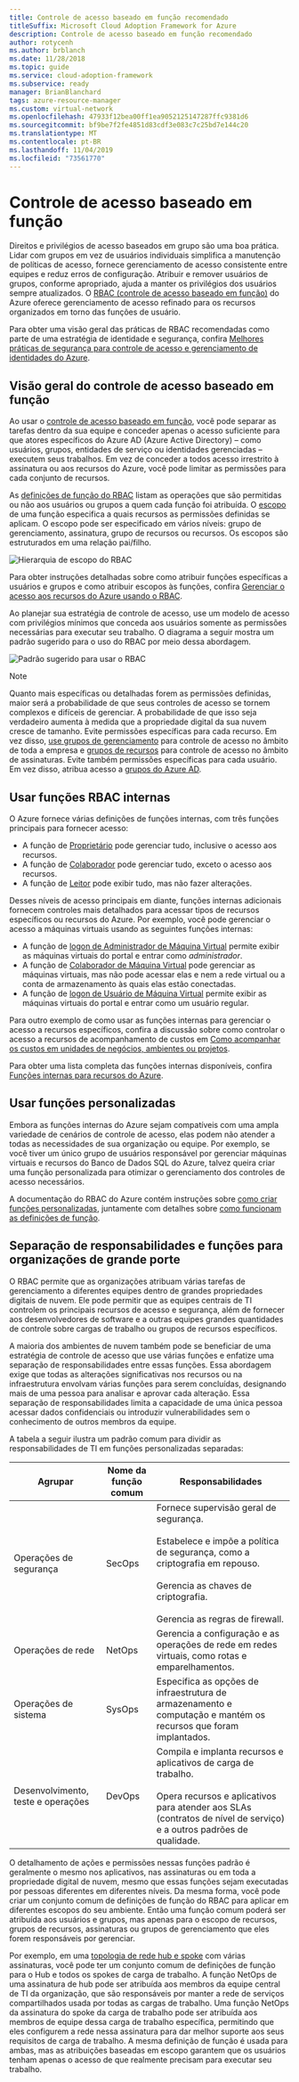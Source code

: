 ```yaml
---
title: Controle de acesso baseado em função recomendado
titleSuffix: Microsoft Cloud Adoption Framework for Azure
description: Controle de acesso baseado em função recomendado
author: rotycenh
ms.author: brblanch
ms.date: 11/28/2018
ms.topic: guide
ms.service: cloud-adoption-framework
ms.subservice: ready
manager: BrianBlanchard
tags: azure-resource-manager
ms.custom: virtual-network
ms.openlocfilehash: 47933f12bea00ff1ea9052125147287ffc9381d6
ms.sourcegitcommit: bf9be7f2fe4851d83cdf3e083c7c25bd7e144c20
ms.translationtype: MT
ms.contentlocale: pt-BR
ms.lasthandoff: 11/04/2019
ms.locfileid: "73561770"
---
```

# <a name="role-based-access-control"></a>Controle de acesso baseado em função

Direitos e privilégios de acesso baseados em grupo são uma boa prática. Lidar com grupos em vez de usuários individuais simplifica a manutenção de políticas de acesso, fornece gerenciamento de acesso consistente entre equipes e reduz erros de configuração. Atribuir e remover usuários de grupos, conforme apropriado, ajuda a manter os privilégios dos usuários sempre atualizados. O [RBAC (controle de acesso baseado em função)](https://docs.microsoft.com/azure/role-based-access-control/overview) do Azure oferece gerenciamento de acesso refinado para os recursos organizados em torno das funções de usuário.

Para obter uma visão geral das práticas de RBAC recomendadas como parte de uma estratégia de identidade e segurança, confira [Melhores práticas de segurança para controle de acesso e gerenciamento de identidades do Azure](https://docs.microsoft.com/azure/security/azure-security-identity-management-best-practices#use-role-based-access-control).

## <a name="overview-of-role-based-access-control"></a>Visão geral do controle de acesso baseado em função

Ao usar o [controle de acesso baseado em função](https://docs.microsoft.com/azure/role-based-access-control/overview), você pode separar as tarefas dentro da sua equipe e conceder apenas o acesso suficiente para que atores específicos do Azure AD (Azure Active Directory) – como usuários, grupos, entidades de serviço ou identidades gerenciadas – executem seus trabalhos. Em vez de conceder a todos acesso irrestrito à assinatura ou aos recursos do Azure, você pode limitar as permissões para cada conjunto de recursos.

As [definições de função do RBAC](https://docs.microsoft.com/azure/role-based-access-control/role-definitions) listam as operações que são permitidas ou não aos usuários ou grupos a quem cada função foi atribuída. O [escopo](https://docs.microsoft.com/azure/role-based-access-control/overview#scope) de uma função especifica a quais recursos as permissões definidas se aplicam. O escopo pode ser especificado em vários níveis: grupo de gerenciamento, assinatura, grupo de recursos ou recursos. Os escopos são estruturados em uma relação pai/filho.

![Hierarquia de escopo do RBAC](../../_images/azure-best-practices/rbac-scope.png)

Para obter instruções detalhadas sobre como atribuir funções específicas a usuários e grupos e como atribuir escopos às funções, confira [Gerenciar o acesso aos recursos do Azure usando o RBAC](https://docs.microsoft.com/azure/role-based-access-control/role-assignments-portal).

Ao planejar sua estratégia de controle de acesso, use um modelo de acesso com privilégios mínimos que conceda aos usuários somente as permissões necessárias para executar seu trabalho. O diagrama a seguir mostra um padrão sugerido para o uso do RBAC por meio dessa abordagem.

![Padrão sugerido para usar o RBAC](../../_images/azure-best-practices/rbac-least-privilege.png)

> [!NOTE]
> Quanto mais específicas ou detalhadas forem as permissões definidas, maior será a probabilidade de que seus controles de acesso se tornem complexos e difíceis de gerenciar. A probabilidade de que isso seja verdadeiro aumenta à medida que a propriedade digital da sua nuvem cresce de tamanho. Evite permissões específicas para cada recurso. Em vez disso, [use grupos de gerenciamento](https://docs.microsoft.com/azure/governance/management-groups) para controle de acesso no âmbito de toda a empresa e [grupos de recursos](https://docs.microsoft.com/azure/azure-resource-manager/resource-group-overview#resource-groups) para controle de acesso no âmbito de assinaturas. Evite também permissões específicas para cada usuário. Em vez disso, atribua acesso a [grupos do Azure AD](https://docs.microsoft.com/azure/active-directory/fundamentals/active-directory-manage-groups).

## <a name="use-built-in-rbac-roles"></a>Usar funções RBAC internas

O Azure fornece várias definições de funções internas, com três funções principais para fornecer acesso:

- A função de [Proprietário](https://docs.microsoft.com/azure/role-based-access-control/built-in-roles#owner) pode gerenciar tudo, inclusive o acesso aos recursos.
- A função de [Colaborador](https://docs.microsoft.com/azure/role-based-access-control/built-in-roles#contributor) pode gerenciar tudo, exceto o acesso aos recursos.
- A função de [Leitor](https://docs.microsoft.com/azure/role-based-access-control/built-in-roles#reader) pode exibir tudo, mas não fazer alterações.

Desses níveis de acesso principais em diante, funções internas adicionais fornecem controles mais detalhados para acessar tipos de recursos específicos ou recursos do Azure. Por exemplo, você pode gerenciar o acesso a máquinas virtuais usando as seguintes funções internas:

- A função de [logon de Administrador de Máquina Virtual](https://docs.microsoft.com/azure/role-based-access-control/built-in-roles#virtual-machine-administrator-login) permite exibir as máquinas virtuais do portal e entrar como _administrador_.
- A função de [Colaborador de Máquina Virtual](https://docs.microsoft.com/azure/role-based-access-control/built-in-roles#virtual-machine-contributor) pode gerenciar as máquinas virtuais, mas não pode acessar elas e nem a rede virtual ou a conta de armazenamento às quais elas estão conectadas.
- A função de [logon de Usuário de Máquina Virtual](https://docs.microsoft.com/azure/role-based-access-control/built-in-roles#virtual-machine-user-login) permite exibir as máquinas virtuais do portal e entrar como um usuário regular.

Para outro exemplo de como usar as funções internas para gerenciar o acesso a recursos específicos, confira a discussão sobre como controlar o acesso a recursos de acompanhamento de custos em [Como acompanhar os custos em unidades de negócios, ambientes ou projetos](../azure-best-practices/track-costs.md#provide-the-right-level-of-cost-access).

Para obter uma lista completa das funções internas disponíveis, confira [Funções internas para recursos do Azure](https://docs.microsoft.com/azure/role-based-access-control/built-in-roles).

## <a name="use-custom-roles"></a>Usar funções personalizadas

Embora as funções internas do Azure sejam compatíveis com uma ampla variedade de cenários de controle de acesso, elas podem não atender a todas as necessidades de sua organização ou equipe. Por exemplo, se você tiver um único grupo de usuários responsável por gerenciar máquinas virtuais e recursos do Banco de Dados SQL do Azure, talvez queira criar uma função personalizada para otimizar o gerenciamento dos controles de acesso necessários.

A documentação do RBAC do Azure contém instruções sobre [como criar funções personalizadas](https://docs.microsoft.com/azure/role-based-access-control/custom-roles), juntamente com detalhes sobre [como funcionam as definições de função](https://docs.microsoft.com/azure/role-based-access-control/role-definitions).

## <a name="separation-of-responsibilities-and-roles-for-large-organizations"></a>Separação de responsabilidades e funções para organizações de grande porte

O RBAC permite que as organizações atribuam várias tarefas de gerenciamento a diferentes equipes dentro de grandes propriedades digitais de nuvem. Ele pode permitir que as equipes centrais de TI controlem os principais recursos de acesso e segurança, além de fornecer aos desenvolvedores de software e a outras equipes grandes quantidades de controle sobre cargas de trabalho ou grupos de recursos específicos.

A maioria dos ambientes de nuvem também pode se beneficiar de uma estratégia de controle de acesso que use várias funções e enfatize uma separação de responsabilidades entre essas funções. Essa abordagem exige que todas as alterações significativas nos recursos ou na infraestrutura envolvam várias funções para serem concluídas, designando mais de uma pessoa para analisar e aprovar cada alteração. Essa separação de responsabilidades limita a capacidade de uma única pessoa acessar dados confidenciais ou introduzir vulnerabilidades sem o conhecimento de outros membros da equipe.

A tabela a seguir ilustra um padrão comum para dividir as responsabilidades de TI em funções personalizadas separadas:

<!-- markdownlint-disable MD033 -->

| Agrupar | Nome da função comum | Responsabilidades |
| --- | --- | --- |
| Operações de segurança | SecOps | Fornece supervisão geral de segurança.<br/><br/> Estabelece e impõe a política de segurança, como a criptografia em repouso.<br/><br/> Gerencia as chaves de criptografia.<br/><br/> Gerencia as regras de firewall. |
| Operações de rede | NetOps | Gerencia a configuração e as operações de rede em redes virtuais, como rotas e emparelhamentos. |
| Operações de sistema | SysOps | Especifica as opções de infraestrutura de armazenamento e computação e mantém os recursos que foram implantados. |
| Desenvolvimento, teste e operações | DevOps | Compila e implanta recursos e aplicativos de carga de trabalho.<br/><br/> Opera recursos e aplicativos para atender aos SLAs (contratos de nível de serviço) e a outros padrões de qualidade. |

<!-- markdownlint-enable MD033 -->

O detalhamento de ações e permissões nessas funções padrão é geralmente o mesmo nos aplicativos, nas assinaturas ou em toda a propriedade digital de nuvem, mesmo que essas funções sejam executadas por pessoas diferentes em diferentes níveis. Da mesma forma, você pode criar um conjunto comum de definições de função do RBAC para aplicar em diferentes escopos do seu ambiente. Então uma função comum poderá ser atribuída aos usuários e grupos, mas apenas para o escopo de recursos, grupos de recursos, assinaturas ou grupos de gerenciamento que eles forem responsáveis por gerenciar.

Por exemplo, em uma [topologia de rede hub e spoke](../azure-best-practices/hub-spoke-network-topology.md) com várias assinaturas, você pode ter um conjunto comum de definições de função para o Hub e todos os spokes de carga de trabalho. A função NetOps de uma assinatura de hub pode ser atribuída aos membros da equipe central de TI da organização, que são responsáveis por manter a rede de serviços compartilhados usada por todas as cargas de trabalho. Uma função NetOps da assinatura do spoke da carga de trabalho pode ser atribuída aos membros de equipe dessa carga de trabalho específica, permitindo que eles configurem a rede nessa assinatura para dar melhor suporte aos seus requisitos de carga de trabalho. A mesma definição de função é usada para ambas, mas as atribuições baseadas em escopo garantem que os usuários tenham apenas o acesso de que realmente precisam para executar seu trabalho.
